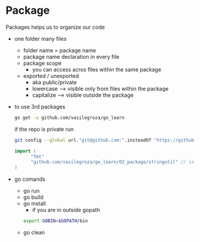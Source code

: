 # Package

Packages helps us to organize our code

* one folder many files    
    * folder name = package name
    * package name declaration in every file
    * package scope
        * you can access acros files within the same package
    * exported / unexported
        * aka public/private
        * lowercase  --> visible only from files within the package
        * capitalize --> visible outside the package
        
* to use 3rd packages    
  ```bash
  go get -u github.com/vasilegroza/go_learn 
  ```
  if the repo is private run
  ```sh 
  git config --global url."git@github.com:".insteadOf "https://github.com/"
  ```
  ```go
  import (  
	    "fmt"
	    "github.com/vasilegroza/go_learn/02_package/stringutil" // istalled custom package
  )
  ```

* go comands
    * go run
    * go build
    * go install
        - if you are in outside gopath
        ```sh
        export GOBIN=$GOPATH/bin
        ```
    * go clean
